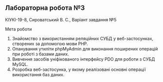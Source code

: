 ## Лабораторна робота №3

КІУКІ-19-8, Сироватський В. С., Варіант завдання №5

Мета роботи
1. Знайомство з використанням реляційних СУБД у веб-застосунках, створених за допомогою мови PHP.
2. Опанування утиліти phpMyAdmin для виконання поширених операцій при роботі з базами даних.
3. Вивчення засобів уніфікованого інтерфейсу PDO для роботи з СУБД MySQL.
4. Розробка веб-застосунка, у якому реалізовані основні операції використання баз даних.

